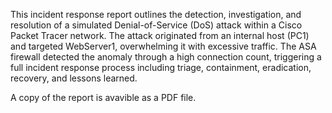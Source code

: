 This incident response report outlines the detection, investigation, and resolution of a simulated Denial-of-Service (DoS) attack within a Cisco Packet Tracer network. The attack originated from an internal host (PC1) and targeted WebServer1, overwhelming it with excessive traffic. The ASA firewall detected the anomaly through a high connection count, triggering a full incident response process including triage, containment, eradication, recovery, and lessons learned.

A copy of the report is avavible as a PDF file.


